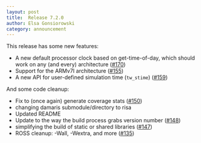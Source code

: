 ```yaml
---
layout: post
title:  Release 7.2.0
author: Elsa Gonsiorowski
category: announcement
---
```


This release has some new features:
* A new default processor clock based on get-time-of-day, which should work on any (and every) architecture ([#170](https://github.com/ROSS-org/ROSS/issues/170))
* Support for the ARMv7I architecture ([#155](https://github.com/ROSS-org/ROSS/issues/155))
* A new API for user-defined simulation time (`tw_stime`) ([#159](https://github.com/ROSS-org/ROSS/issues/159))

And some code cleanup:
* Fix to (once again) generate coverage stats ([#150](https://github.com/ROSS-org/ROSS/issues/150))
* changing damaris submodule/directory to risa
* Updated README
* Update to the way the build process grabs version number ([#148](https://github.com/ROSS-org/ROSS/issues/148))
* simplifying the build of static or shared libraries ([#147](https://github.com/ROSS-org/ROSS/issues/147))
* ROSS cleanup: -Wall, -Wextra, and more ([#135](https://github.com/ROSS-org/ROSS/issues/135))
